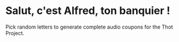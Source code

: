 Salut, c'est Alfred, ton banquier !
===================================

Pick random letters to generate complete audio coupons for the Thot Project.
